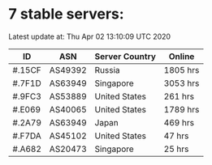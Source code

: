 # 7 stable servers:

Latest update at: Thu Apr 02 13:10:09 UTC 2020

| ID | ASN | Server Country | Online |
| -- | --- | -------------- | ------ |
| #.15CF | AS49392 | Russia | 1805 hrs |
| #.7F1D | AS63949 | Singapore | 3053 hrs |
| #.9FC3 | AS53889 | United States | 261 hrs |
| #.E069 | AS40065 | United States | 1789 hrs |
| #.2A79 | AS63949 | Japan | 469 hrs |
| #.F7DA | AS45102 | United States | 47 hrs |
| #.A682 | AS20473 | Singapore | 25 hrs |

